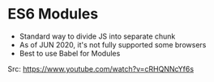 # ES6 Modules

- Standard way to divide JS into separate chunk
- As of JUN 2020, it's not fully supported some browsers
- Best to use Babel for Modules

Src: https://www.youtube.com/watch?v=cRHQNNcYf6s
